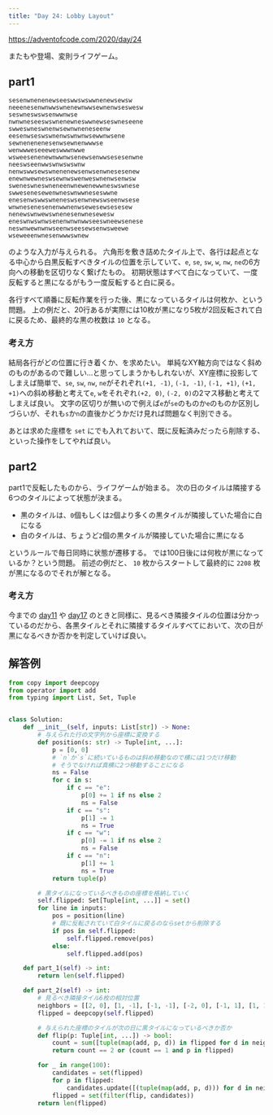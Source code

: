 ```yaml
---
title: "Day 24: Lobby Layout"
---
```


https://adventofcode.com/2020/day/24

またもや登場、変則ライフゲーム。


## part1

```
sesenwnenenewseeswwswswwnenewsewsw
neeenesenwnwwswnenewnwwsewnenwseswesw
seswneswswsenwwnwse
nwnwneseeswswnenewneswwnewseswneseene
swweswneswnenwsewnwneneseenw
eesenwseswswnenwswnwnwsewwnwsene
sewnenenenesenwsewnenwwwse
wenwwweseeeweswwwnwwe
wsweesenenewnwwnwsenewsenwwsesesenwne
neeswseenwwswnwswswnw
nenwswwsewswnenenewsenwsenwnesesenew
enewnwewneswsewnwswenweswnenwsenwsw
sweneswneswneneenwnewenewwneswswnese
swwesenesewenwneswnwwneseswwne
enesenwswwswneneswsenwnewswseenwsese
wnwnesenesenenwwnenwsewesewsesesew
nenewswnwewswnenesenwnesewesw
eneswnwswnwsenenwnwnwwseeswneewsenese
neswnwewnwnwseenwseesewsenwsweewe
wseweeenwnesenwwwswnew
```

のような入力が与えられる。
六角形を敷き詰めたタイル上で、各行は起点となる中心から白黒反転すべきタイルの位置を示していて、`e`, `se`, `sw`, `w`, `nw`, `ne`の6方向への移動を区切りなく繋げたもの。
初期状態はすべて白になっていて、一度反転すると黒になるがもう一度反転すると白に戻る。

各行すべて順番に反転作業を行った後、黒になっているタイルは何枚か、という問題。
上の例だと、20行あるが実際には10枚が黒になり5枚が2回反転されて白に戻るため、最終的な黒の枚数は `10` となる。


### 考え方

結局各行がどの位置に行き着くか、を求めたい。
単純なXY軸方向ではなく斜めのものがあるので難しい…と思ってしまうかもしれないが、XY座標に投影してしまえば簡単で、`se`, `sw`, `nw`, `ne`がそれぞれ`(+1, -1)`, `(-1, -1)`, `(-1, +1)`, `(+1, +1)`への斜め移動と考えて`e`, `w`をそれぞれ`(+2, 0)`, `(-2, 0)`の2マス移動と考えてしまえば良い。
文字の区切りが無いので例えば`e`が`se`のものか`e`のものか区別しづらいが、それも`s`か`n`の直後かどうかだけ見れば問題なく判別できる。

あとは求めた座標を `set` にでも入れておいて、既に反転済みだったら削除する、といった操作をしてやれば良い。


## part2

part1で反転したものから、ライフゲームが始まる。
次の日のタイルは隣接する6つのタイルによって状態が決まる。

- 黒のタイルは、`0`個もしくは`2`個より多くの黒タイルが隣接していた場合に白になる
- 白のタイルは、ちょうど`2`個の黒タイルが隣接していた場合に黒になる

というルールで毎日同時に状態が遷移する。
では100日後には何枚が黒になっているか？という問題。
前述の例だと、 `10` 枚からスタートして最終的に `2208` 枚が黒になるのでそれが解となる。


### 考え方

今までの [day11](https://adventofcode.com/2020/day/11) や [day17](https://adventofcode.com/2020/day/17) のときと同様に、見るべき隣接タイルの位置は分かっているのだから、各黒タイルとそれに隣接するタイルすべてにおいて、次の日が黒になるべきか否かを判定していけば良い。


## 解答例

```python
from copy import deepcopy
from operator import add
from typing import List, Set, Tuple


class Solution:
    def __init__(self, inputs: List[str]) -> None:
        # 与えられた行の文字列から座標に変換する
        def position(s: str) -> Tuple[int, ...]:
            p = [0, 0]
            # `n`か`s`に続いているものは斜め移動なので横には1つだけ移動
            # そうでなければ真横に2つ移動することになる
            ns = False
            for c in s:
                if c == "e":
                    p[0] += 1 if ns else 2
                    ns = False
                if c == "s":
                    p[1] -= 1
                    ns = True
                if c == "w":
                    p[0] -= 1 if ns else 2
                    ns = False
                if c == "n":
                    p[1] += 1
                    ns = True
            return tuple(p)

        # 黒タイルになっているべきものの座標を格納していく
        self.flipped: Set[Tuple[int, ...]] = set()
        for line in inputs:
            pos = position(line)
            # 既に反転されていて白タイルに戻るのならsetから削除する
            if pos in self.flipped:
                self.flipped.remove(pos)
            else:
                self.flipped.add(pos)

    def part_1(self) -> int:
        return len(self.flipped)

    def part_2(self) -> int:
        # 見るべき隣接タイル6枚の相対位置
        neighbors = [[2, 0], [1, -1], [-1, -1], [-2, 0], [-1, 1], [1, 1]]
        flipped = deepcopy(self.flipped)

        # 与えられた座標のタイルが次の日に黒タイルになっているべきか否か
        def flip(p: Tuple[int, ...]) -> bool:
            count = sum([tuple(map(add, p, d)) in flipped for d in neighbors])
            return count == 2 or (count == 1 and p in flipped)

        for _ in range(100):
            candidates = set(flipped)
            for p in flipped:
                candidates.update([(tuple(map(add, p, d))) for d in neighbors])
            flipped = set(filter(flip, candidates))
        return len(flipped)
```
